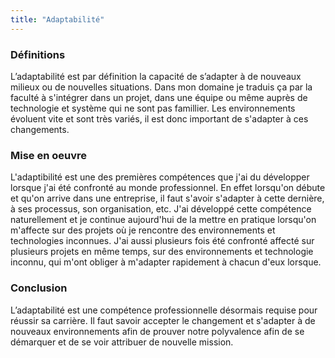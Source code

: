 ```yaml
---
title: "Adaptabilité"
---
```


### Définitions 
L’adaptabilité est par définition la capacité de s’adapter à de nouveaux milieux ou de nouvelles situations.
Dans mon domaine je traduis ça par la faculté à s'intégrer dans un projet, dans une équipe ou même auprès de technologie et système qui ne sont pas famillier.
Les environnements évoluent vite et sont très variés, il est donc important de s'adapter à ces changements.

### Mise en oeuvre
L'adaptibilité est une des premières compétences que j'ai du développer lorsque j'ai été confronté au monde professionnel.
En effet lorsqu'on débute et qu'on arrive dans une entreprise, il faut s'avoir s'adapter à cette dernière, à ses processus, son organisation, etc.
J'ai développé cette compétence naturellement et je continue aujourd'hui de la mettre en pratique lorsqu'on m'affecte sur des projets où je rencontre des environnements et technologies inconnues.
J'ai aussi plusieurs fois été confronté affecté sur plusieurs projets en même temps, sur des environnements et technologie inconnu, qui m'ont obliger à m'adapter rapidement à chacun d'eux lorsque.

### Conclusion
L’adaptabilité est une compétence professionnelle désormais requise pour réussir sa carrière. 
Il faut savoir accepter le changement et s'adapter à de nouveaux environnements afin de prouver notre polyvalence afin de se démarquer et de se voir attribuer de nouvelle mission.